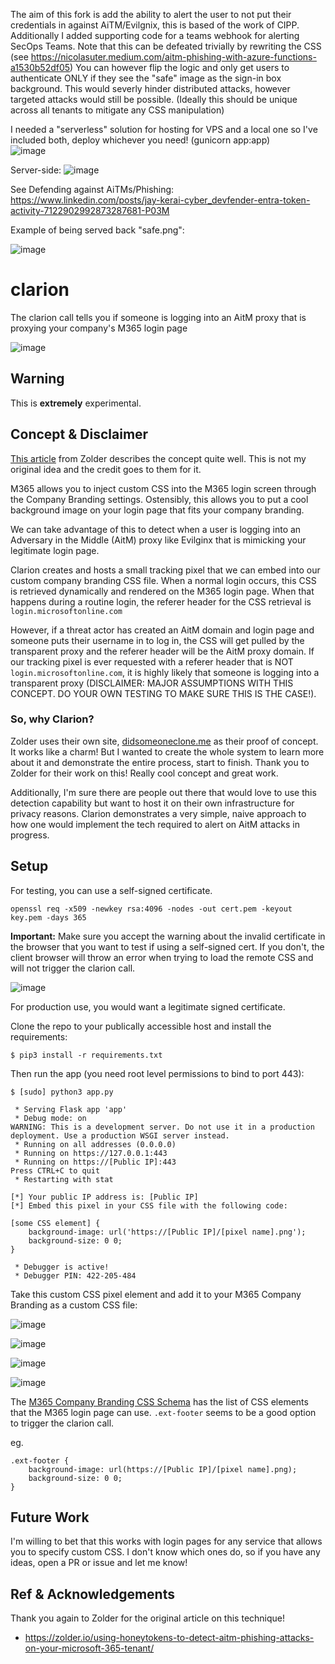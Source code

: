 The aim of this fork is add the ability to alert the user to not put their credentials in against AiTM/Evilgnix, this is based of the work of CIPP. Additionally I added supporting code for a teams webhook for alerting SecOps Teams. Note that this can be defeated trivially by rewriting the CSS (see https://nicolasuter.medium.com/aitm-phishing-with-azure-functions-a1530b52df05) You can however flip the logic and only get users to authenticate ONLY if they see the "safe" image as the sign-in box background. This would severly hinder distributed attacks, however targeted attacks would still be possible. (Ideally this should be unique across all tenants to mitigate any CSS manipulation)

I needed a "serverless" solution for hosting for VPS and a local one so I've included both, deploy whichever you need! (gunicorn app:app)  
![image](https://github.com/jkerai1/clarion/assets/55988027/79848295-0c26-4b98-9ba7-80c3119a004e)

Server-side:
![image](https://github.com/jkerai1/clarion/assets/55988027/c9ff7224-954d-412b-9d70-bf6e9590c457)

See Defending against AiTMs/Phishing: https://www.linkedin.com/posts/jay-kerai-cyber_devfender-entra-token-activity-7122902992873287681-P03M

Example of being served back "safe.png":

![image](https://github.com/jkerai1/clarion/assets/55988027/c583b3f8-8dff-4378-a3f8-594be3b63536)

# clarion
The clarion call tells you if someone is logging into an AitM proxy that is proxying your company's M365 login page

![image](https://github.com/HuskyHacks/clarion/assets/57866415/58627a15-8beb-43d5-a0f1-4172f9da8653)

## Warning
This is **extremely** experimental.

## Concept & Disclaimer
[This article](https://zolder.io/using-honeytokens-to-detect-aitm-phishing-attacks-on-your-microsoft-365-tenant/) from Zolder describes the concept quite well. This is not my original idea and the credit goes to them for it.

M365 allows you to inject custom CSS into the M365 login screen through the Company Branding settings. Ostensibly, this allows you to put a cool background image on your login page that fits your company branding.

We can take advantage of this to detect when a user is logging into an Adversary in the Middle (AitM) proxy like Evilginx that is mimicking your legitimate login page.

Clarion creates and hosts a small tracking pixel that we can embed into our custom company branding CSS file. When a normal login occurs, this CSS is retrieved dynamically and rendered on the M365 login page. When that happens during a routine login, the referer header for the CSS retrieval is `login.microsoftonline.com`

However, if a threat actor has created an AitM domain and login page and someone puts their username in to log in, the CSS will get pulled by the transparent proxy and the referer header will be the AitM proxy domain. If our tracking pixel is ever requested with a referer header that is NOT `login.microsoftonline.com`, it is highly likely that someone is logging into a transparent proxy (DISCLAIMER: MAJOR ASSUMPTIONS WITH THIS CONCEPT. DO YOUR OWN TESTING TO MAKE SURE THIS IS THE CASE!).

### So, why Clarion?
Zolder uses their own site, [didsomeoneclone.me](https://didsomeoneclone.me/) as their proof of concept. It works like a charm! But I wanted to create the whole system to learn more about it and demonstrate the entire process, start to finish. Thank you to Zolder for their work on this! Really cool concept and great work.

Additionally, I'm sure there are people out there that would love to use this detection capability but want to host it on their own infrastructure for privacy reasons. Clarion demonstrates a very simple, naive approach to how one would implement the tech required to alert on AitM attacks in progress.
 
## Setup
For testing, you can use a self-signed certificate. 

```
openssl req -x509 -newkey rsa:4096 -nodes -out cert.pem -keyout key.pem -days 365
```

**Important:** Make sure you accept the warning about the invalid certificate in the browser that you want to test if using a self-signed cert. If you don't, the client browser will throw an error when trying to load the remote CSS and will not trigger the clarion call.

![image](https://github.com/HuskyHacks/clarion/assets/57866415/2d66f9aa-09c5-4d15-974e-3f71e2ddcf50)

For production use, you would want a legitimate signed certificate.

Clone the repo to your publically accessible host and install the requirements:

```
$ pip3 install -r requirements.txt
```

Then run the app (you need root level permissions to bind to port 443):

```
$ [sudo] python3 app.py

 * Serving Flask app 'app'
 * Debug mode: on
WARNING: This is a development server. Do not use it in a production deployment. Use a production WSGI server instead.
 * Running on all addresses (0.0.0.0)
 * Running on https://127.0.0.1:443
 * Running on https://[Public IP]:443
Press CTRL+C to quit
 * Restarting with stat

[*] Your public IP address is: [Public IP]
[*] Embed this pixel in your CSS file with the following code:

[some CSS element] {
    background-image: url('https://[Public IP]/[pixel name].png');
    background-size: 0 0;
}

 * Debugger is active!
 * Debugger PIN: 422-205-484
```

Take this custom CSS pixel element and add it to your M365 Company Branding as a custom CSS file:

![image](https://github.com/HuskyHacks/clarion/assets/57866415/c94192ed-6b73-43ea-a158-ca34b69f91e2)

![image](https://github.com/HuskyHacks/clarion/assets/57866415/bc24d94b-14d4-4dde-a668-09bf8482d811)

![image](https://github.com/HuskyHacks/clarion/assets/57866415/f3401d09-1bfc-4154-9971-59b07523d44e)

![image](https://github.com/HuskyHacks/clarion/assets/57866415/f9234950-9353-41d1-8b44-9b23abe69095)

The [M365 Company Branding CSS Schema](https://learn.microsoft.com/en-us/entra/fundamentals/reference-company-branding-css-template) has the list of CSS elements that the M365 login page can use. `.ext-footer` seems to be a good option to trigger the clarion call.

eg. 
```
.ext-footer {
    background-image: url(https://[Public IP]/[pixel name].png);
    background-size: 0 0;
}
```

## Future Work
I'm willing to bet that this works with login pages for any service that allows you to specify custom CSS. I don't know which ones do, so if you have any ideas, open a PR or issue and let me know!

## Ref & Acknowledgements
Thank you again to Zolder for the original article on this technique!

- https://zolder.io/using-honeytokens-to-detect-aitm-phishing-attacks-on-your-microsoft-365-tenant/
